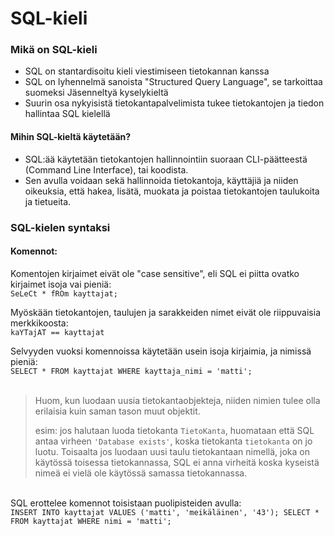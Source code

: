 # SQL-kieli

### Mikä on SQL-kieli

- SQL on stantardisoitu kieli viestimiseen tietokannan kanssa
- SQL on lyhennelmä sanoista "Structured Query Language", se tarkoittaa suomeksi Jäsenneltyä kyselykieltä
- Suurin osa nykyisistä tietokantapalvelimista tukee tietokantojen ja tiedon hallintaa SQL kielellä

#### Mihin SQL-kieltä käytetään?

- SQL:ää käytetään tietokantojen hallinnointiin suoraan CLI-päätteestä (Command Line Interface), tai koodista.
- Sen avulla voidaan sekä hallinnoida tietokantoja, käyttäjiä ja niiden oikeuksia, että hakea, lisätä, muokata ja poistaa tietokantojen taulukoita ja tietueita.




### SQL-kielen syntaksi

#### Komennot:

Komentojen kirjaimet eivät ole "case sensitive", eli SQL ei piitta ovatko kirjaimet isoja vai pieniä:\
`SeLeCt * fROm kayttajat;`

Myöskään tietokantojen, taulujen ja sarakkeiden nimet eivät ole riippuvaisia merkkikoosta:\
`kaYTajAT == kayttajat`

Selvyyden vuoksi komennoissa käytetään usein isoja kirjaimia, ja nimissä pieniä:\
`SELECT * FROM kayttajat WHERE kayttaja_nimi = 'matti';`<br><br>

>Huom, kun luodaan uusia tietokantaobjekteja, niiden nimien tulee olla erilaisia kuin saman tason muut objektit.
>
>esim: jos halutaan luoda tietokanta `TietoKanta`, huomataan että SQL antaa virheen `'Database exists'`, koska tietokanta `tietokanta` on jo luotu. 
>Toisaalta jos luodaan uusi taulu tietokantaan nimellä, joka on käytössä toisessa tietokannassa, SQL ei anna virheitä koska kyseistä nimeä ei vielä ole käytössä samassa tietokannassa.

<br>SQL erottelee komennot toisistaan puolipisteiden avulla:\
`INSERT INTO kayttajat VALUES ('matti', 'meikäläinen', '43'); SELECT * FROM kayttajat WHERE nimi = 'matti';`
